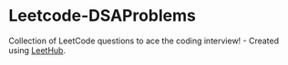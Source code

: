 # Leetcode-DSAProblems
Collection of LeetCode questions to ace the coding interview! - Created using [LeetHub](https://github.com/QasimWani/LeetHub).

